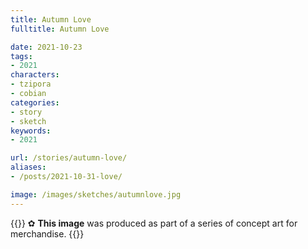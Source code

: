 ```yaml
---
title: Autumn Love
fulltitle: Autumn Love

date: 2021-10-23
tags:
- 2021
characters:
- tzipora
- cobian
categories:
- story
- sketch
keywords:
- 2021

url: /stories/autumn-love/
aliases:
- /posts/2021-10-31-love/

image: /images/sketches/autumnlove.jpg
---
```

{{<note>}}
✿ **This image** was produced as part of a series of concept art for merchandise.
{{</note>}}
